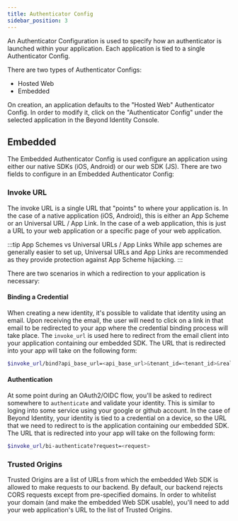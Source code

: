 ```yaml
---
title: Authenticator Config
sidebar_position: 3
---
```


An Authenticator Configuration is used to specify how an authenticator is launched within your application. Each application is tied to a single Authenticator Config.

There are two types of Authenticator Configs:
- Hosted Web
- Embedded

On creation, an application defaults to the "Hosted Web" Authenticator Config. In order to modify it, click on the "Authenticator Config" under the selected application in the Beyond Identity Console.

## Embedded

The Embedded Authenticator Config is used configure an application using either our native SDKs (iOS, Android) or our web SDK (JS). There are two fields to configure in an Embedded Authenticator Config:

### Invoke URL

The invoke URL is a single URL that "points" to where your application is. In the case of a native application (iOS, Android), this is either an App Scheme or an Universal URL / App Link. In the case of a web application, this is just a URL to your web application or a specific page of your web application.

:::tip App Schemes vs Universal URLs / App Links
While app schemes are generally easier to set up, Universal URLs and App Links are recommended as they provide protection against App Scheme hijacking.
:::

There are two scenarios in which a redirection to your application is necessary:

#### Binding a Credential

When creating a new identity, it's possible to validate that identity using an email. Upon receiving the email, the user will need to click on a link in that email to be redirected to your app where the credential binding process will take place. The `invoke_url` is used here to redirect from the email client into your application containing our embedded SDK. The URL that is redirected into your app will take on the following form:

```bash
$invoke_url/bind?api_base_url=<api_base_url>&tenant_id=<tenant_id>&realm_id=<realm_id>&identity_id=<identity_id>&job_id=<job_id>&token=<token>
```

#### Authentication

At some point during an OAuth2/OIDC flow, you'll be asked to redirect somewhere to `authenticate` and validate your identity. This is similar to loging into some service using your google or github account. In the case of Beyond Identity, your identity is tied to a credential on a device, so the URL that we need to redirect to is the application containing our embedded SDK. The URL that is redirected into your app will take on the following form:

```bash
$invoke_url/bi-authenticate?request=<request>
```

### Trusted Origins

Trusted Origins are a list of URLs from which the embedded Web SDK is allowed to make requests to our backend. By default, our backend rejects CORS requests except from pre-specified domains. In order to whitelist your domain (and make the embedded Web SDK usable), you'll need to add your web application's URL to the list of Trusted Origins.
